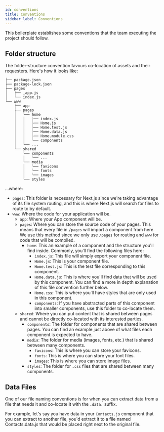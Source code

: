 ```yaml
---
id: conventions
title: Conventions
sidebar_label: Conventions
---
```


This boilerplate establishes some conventions that the team executing the project should follow.

## Folder structure

The folder-structure convention favours co-location of assets and their requesters. Here's how it looks like:

```
├── package.json
├── package-lock.json
├── pages
│   ├── _app.js
│   └── index.js
└── www
    ├── app
    ├── pages
    │   └── home
    │   │   ├── index.js
    │   │   ├── Home.js
    │   │   ├── Home.test.js
    │   │   ├── Home.data.js
    │   │   ├── Home.module.css
    │   │   └── components
    │   └── ...
    └── shared
        └── components
        │   └── ...
        └── media
        │   └── favicons
        │  	└── fonts
        │   └── images
        └── styles
```

...where:

- `pages`: This folder is necessary for Next.js since we're taking advantage of its file system routing, and this is where Next.js will search for files to route to by default.
- `www`: Where the code for your application will be.
    - `app`: Where your App component will be.
    - `pages`: Where you can store the source code of your pages. This means that every file in `/pages` will import a component from here. We use this method since we only use `/pages` for routing and `www` for code that will be compiled.
        - `home`: This an example of a component and the structure you'll find inside. Commonly, you'll find the following files here:
            - `index.js`: This file will simply export your component file.
            - `Home.js`: This is your component file.
            - `Home.test.js`: This is the test file corresponding to this component.
            - `Home.data.js`: This is where you'll find data that will be used by this component. You can find a more in depth explanation of this file convention further below.
            - `Home.css`: This is where you'll have styles that are only used in this component.
            - `components`: If you have abstracted parts of this component into smaller components, use this folder to co-locate them.
    - `shared`: Where you can put content that is shared between pages and cannot be directly co-located with its interested parties.
        - `components`: The folder for components that are shared between pages. You can find an example just above of what files each component is expected to have.
        - `media`: The folder for media (images, fonts, etc.) that is shared between many components.
            - `favicons`: This is where you can store your favicons.
            - `fonts`: This is where you can store your font files.
            - `images`: This is where you can store image files.
        - `styles`:  The folder for `.css` files that are shared between many components.

## Data Files

One of our file naming conventions is for when you can extract data from a file that needs it and co-locate it with the `.data.` suffix.

For example, let's say you have data in your `Contacts.js` component that you can extract to another file, you'd extract it to a file named Contacts.data.js that would be placed right next to the original file.
